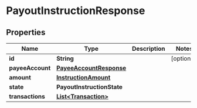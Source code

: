 

# PayoutInstructionResponse


## Properties

| Name | Type | Description | Notes |
|------------ | ------------- | ------------- | -------------|
|**id** | **String** |  |  [optional] |
|**payeeAccount** | [**PayeeAccountResponse**](PayeeAccountResponse.md) |  |  |
|**amount** | [**InstructionAmount**](InstructionAmount.md) |  |  |
|**state** | **PayoutInstructionState** |  |  |
|**transactions** | [**List&lt;Transaction&gt;**](Transaction.md) |  |  |



